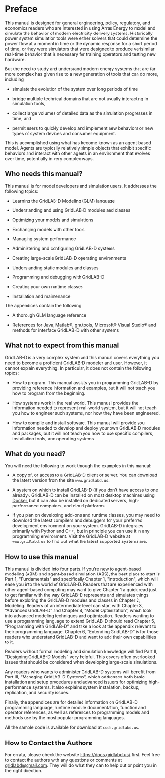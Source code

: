 # Preface

This manual is designed for general engineering, policy, regulatory, and economics readers who are interested in using Arras Energy to model and simulate the behavior of modern electricity delivery systems.  Historically power system simulation tools were either solvers that could determine the power flow at a moment in time or the dynamic response for a short period of time, or they were simulators that were designed to produce verisimilar real-time behavior that is necessary for training operators and testing new hardware.

But the need to study and understand modern energy systems that are far more complex has given rise to a new generation of tools that can do more, including

 - simulate the evolution of the system over long periods of time,

 - bridge multiple technical domains that are not usually interacting in simulation tools,

 - collect large volumes of detailed data as the simulation progresses in time, and

 - permit users to quickly develop and implement new behaviors or new types of system devices and consumer equipment.

This is accomplished using what has become known as an agent-based model.  Agents are typically relatively simple objects that exhibit specific behaviors and interact with other agents in an environment that evolves over time, potentially in very complex ways.  

## Who needs this manual?

This manual is for model developers and simulation users.  It addresses the following topics:

 - Learning the GridLAB-D Modeling (GLM) language

 - Understanding and using GridLAB-D modules and classes

 - Optimizing your models and simulations

 - Exchanging models with other tools

 - Managing system performance

 - Administering and configuring GridLAB-D systems

 - Creating large-scale GridLAB-D operating environments

 - Understanding static modules and classes

 - Programming and debugging with GridLAB-D

 - Creating your own runtime classes

 - Installation and maintenance

The appendices contain the following

 - A thorough GLM language reference

 - References for Java, Matlab®, gnutools, Microsoft® Visual Studio® and methods for interface GridLAB-D with other systems

## What not to expect from this manual

GridLAB-D is a very complex system and this manual covers everything you need to become a proficient GridLAB-D modeler and user.  However, it cannot explain everything. In particular, it does not contain the following topics:

 - How to program.  This manual assists you in programming GridLAB-D by providing reference information and examples, but it will not teach you how to program from the beginning.

 - How systems work in the real world.  This manual provides the information needed to represent real-world system, but it will not teach you how to engineer such systems, nor how they have been engineered.

 - How to compile and install software.  This manual will provide you information needed to develop and deploy your own GridLAB-D modules and packages, but it will not teach you how to use specific compilers, installation tools, and operating systems.

## What do you need?

You will need the following to work through the examples in this manual:

 - A copy of, or access to a GridLAB-D client or server.  You can download the latest version from the site `www.gridlabd.us`.

 - A system on which to install GridLAB-D (if you don’t have access to one already).  GridLAB-D can be installed on most desktop machines using [Docker](www.docker.com), but it can also be installed on dedicated servers, high-performance computers, and cloud platforms.

 - If you plan on developing add-ons and runtime classes, you may need to download the latest compilers and debuggers for your preferred development environment on your system.  GridLAB-D integrates primarily with Python and C++, but in principle you can use it in any programming environment.  Visit the GridLAB-D website at `www.gridlabd.us` to find out what the latest supported systems are.

## How to use this manual

This manual is divided into four parts.  If you’re new to agent-based modeling (ABM) and agent-based simulation (ABS), the best place to start is Part 1, "Fundamentals" and specifically Chapter 1, "Introduction", which will ease you into the world of GridLAB-D.  Readers that are experienced with other agent-based computing may want to give Chapter 1 a quick read just to get familiar with the way GridLAB-D represents and simulates things before exploring the GridLAB-D modules and classes in Chapter 2, Modeling.  Readers of an intermediate level can start with Chapter 3, “Advanced GridLAB-D” and Chapter 4, “Model Optimization”, which look into advanced modeling techniques and optimization.  Readers wanting to use a programming language to extend GridLAB-D should read Chapter 5, “Programming with GridLAB-D” and take a look at the appendix relevant to their programming language.  Chapter 6, “Extending GridLAB-D” is for those readers who understand GridLAB-D and want to add their own capabilities to it.

Readers without formal modeling and simulation knowledge will find Part II, “Designing GridLAB-D Models” very helpful.  This covers often overlooked issues that should be considered when developing large-scale simulations.

Any readers who wants to administer GridLAB-D systems will benefit from Part III, “Managing GridLAB-D Systems”, which addresses both basic installation and setup procedures and advanced issuers for optimizing high-performance systems.  It also explains system installation, backup, replication, and security issues.

Finally, the appendices are for detailed information on GridLAB-D programming language, runtime module documentation, function and operator references, as well as references to programming models and methods use by the most popular programming languages.

All the sample code is available for download at `code.gridlabd.us`.

## How to Contact the Authors

For errata, please check the website https://docs.gridlabd.us/ first.  Feel free to contact the authors with any questions or comments at gridlabd@gmail.com. They will do what they can to help out or point you in the right direction.
